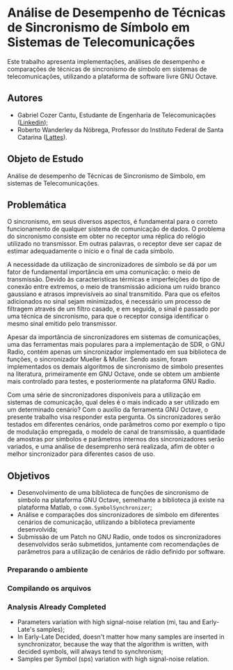 # Análise de Desempenho de Técnicas de Sincronismo de Símbolo em Sistemas de Telecomunicações

Este trabalho apresenta implementações, análises de desempenho e comparações de técnicas de sincronismo de símbolo em sistemas de telecomunicações, utilizando a plataforma de software livre GNU Octave.

## Autores 
- Gabriel Cozer Cantu, Estudante de Engenharia de Telecomunicações ([Linkedin](https://www.linkedin.com/in/gabriel-cozer-cantu-04b1b413b/));
- Roberto Wanderley da Nóbrega, Professor do Instituto Federal de Santa Catarina ([Lattes](http://lattes.cnpq.br/0845572758065075)).

## Objeto de Estudo
Análise de desempenho de Técnicas de Sincronismo de Símbolo, em sistemas de Telecomunicações.

## Problemática
O sincronismo, em seus diversos aspectos, é fundamental para o correto funcionamento de qualquer sistema de comunicação de dados. O problema do sincronismo consiste em obter no receptor uma réplica do relógio utilizado no transmissor. Em outras palavras, o receptor deve ser capaz de estimar adequadamente o início e o final de cada símbolo.

A necessidade da utilização de sincronizadores de símbolo se dá por um fator de fundamental importância em uma comunicação: o meio de transmissão. Devido às caracteristicas térmicas e imperfeições do tipo de conexão entre extremos, o meio de transmissão adiciona um ruído branco gaussiano e atrasos imprevisíveis ao sinal transmitido. Para que os efeitos adicionados no sinal sejam minimizados, é necessário um processo de filtragem através de um filtro casado, e em seguida, o sinal é passado por uma técnica de sincronismo, para que o receptor consiga identificar o mesmo sinal emitido pelo transmissor. 

Apesar da importância de sincronizadores em sistemas de comunicações, uma das ferramentas mais populares para a implementação de SDR, o GNU Radio, contém apenas um sincronizador implementado em sua biblioteca de funções, o sincronizador Mueller & Muller. Sendo assim, foram implementados os demais algoritmos de sincronismo de símbolo presentes na literatura, primeiramente em GNU Octave, onde se obtem um ambiente mais controlado para testes, e posteriormente na plataforma GNU Radio.

Com uma série de sincronizadores disponíveis para a utilização em sistemas de comunicação, qual deles é o mais indicado a ser utilizado em um determinado cenário? Com o auxílio da ferramenta GNU Octave, o presente trabalho visa responder esta pergunta. Os sincronizadores serão testados em diferentes cenários, onde parâmetros como por exemplo o tipo de modulação empregada, o modelo de canal de transmissão, a quantidade de amostras por símbolos e parâmetros internos dos sincronizadores serão variados, e uma análise de desemprenho será realizada, afim de obter o melhor sincronizador para diferentes casos de uso.

## Objetivos
- Desenvolvimento de uma biblioteca de funções de sincronismo de símbolo na plataforma GNU Octave, semelhante a biblioteca já existe na plataforma Matlab, o `comm.SymbolSynchronizer`; 
- Análise e comparações dos sincronizadores de símbolo em diferentes cenários de comunicação, utilizando a biblioteca previamente desenvolvida; 
- Submissão de um Patch no GNU Radio, onde todos os sincronizadores desenvolvidos serão submetidos, juntamente com recomendações de parâmetros para a utilização de cenários de rádio definido por software. 

### Preparando o ambiente

### Compilando os arquivos

### Analysis Already Completed
- Parameters variation with high signal-noise relation (mi, tau and Early-Late's samples);
- In Early-Late Decided, doesn't matter how many samples are inserted in synchronizator, because the way that the algorithm is written, with decided symbols, will always tend to synchronism;
- Samples per Symbol (sps) variation with high signal-noise relation.


